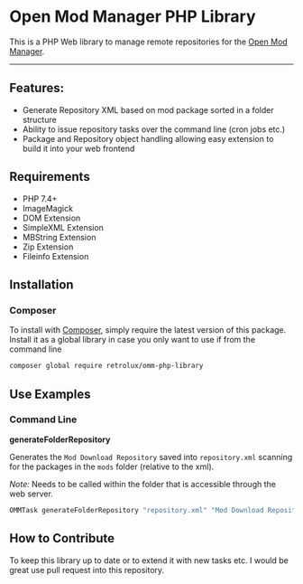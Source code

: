 # Open Mod Manager PHP Library
This is a PHP Web library to manage remote repositories for the
[Open Mod Manager](https://github.com/sedenion/OpenModMan). 

---
## Features:
- Generate Repository XML based on mod package sorted in a folder structure
- Ability to issue repository tasks over the command line (cron jobs etc.)
- Package and Repository object handling allowing easy extension to build it into your web frontend 


## Requirements
- PHP 7.4+
- ImageMagick
- DOM Extension
- SimpleXML Extension
- MBString Extension
- Zip Extension
- Fileinfo Extension

## Installation

### Composer

To install with [Composer](https://getcomposer.org/), simply require the
latest version of this package. Install it as a global library in case you only want to use if from the command line

```bash
composer global require retrolux/omm-php-library
```

## Use Examples

### Command Line

**generateFolderRepository**

Generates the `Mod Download Repository` saved into `repository.xml` scanning for the packages in the `mods` folder (relative to the xml).

*Note:* Needs to be called within the folder that is accessible through the web server.

```bash
OMMTask generateFolderRepository "repository.xml" "Mod Download Repository" "mods"
```


## How to Contribute
To keep this library up to date or to extend it with new tasks etc. 
I would be great use pull request into this repository.